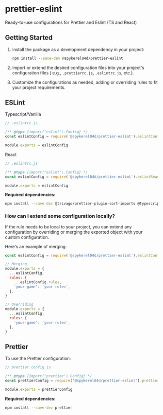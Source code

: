 # prettier-eslint

Ready-to-use configurations for Prettier and Eslint (TS and React)

## Getting Started

1. Install the package as a development dependency in your project:

   ```bash
   npm install --save-dev @spykerel04d/prettier-eslint
   ```

2. Import or extend the desired configuration files into your project's configuration
   files ( e.g., `.prettierrc.js`, `.eslintrc.js`, etc.).

3. Customize the configurations as needed, adding or overriding rules to fit your project
   requirements.

## ESLint

Typescript/Vanilla

```javascript
// .eslintrc.js

/** @type {import("eslint").Config} */
const eslintConfig = require('@spykerel04d/prettier-eslint').eslintConfig

module.exports = eslintConfig
```

React

```javascript
// .eslintrc.js

/** @type {import("eslint").Config} */
const eslintConfig = require('@spykerel04d/prettier-eslint').eslintReactConfig

module.exports = eslintConfig
```

**Required dependencies:**

```bash
npm install --save-dev @trivago/prettier-plugin-sort-imports @typescript-eslint/eslint-plugin @typescript-eslint/parser eslint eslint-config-prettier eslint-plugin-prettier eslint-plugin-react eslint-plugin-react-hooks eslint-plugin-react-refresh
```

### How can I extend some configuration locally?

If the rule needs to be local to your project, you can extend any configuration by
overriding or merging the exported object with your custom configuration.

Here's an example of merging:

```javascript
const eslintConfig = require('@spykerel04d/prettier-eslint').eslintConfig

// Merging
module.exports = {
  ...eslintConfig,
  rules: {
    ...eslintConfig.rules,
    'your-game': 'your-rules',
  },
}

// Overriding
module.exports = {
  ...eslintConfig,
  rules: {
    'your-game': 'your-rules',
  },
}
```

## Prettier

To use the Prettier configuration:

```javascript
// prettier.config.js

/** @type {import("prettier").Config} */
const prettierConfig = require('@spykerel04d/prettier-eslint').prettierConfig

module.exports = prettierConfig
```

**Required dependencies:**

```bash
npm install --save-dev prettier
```
